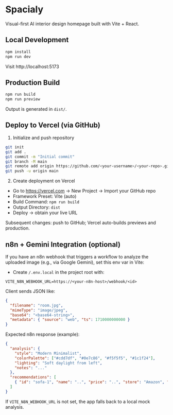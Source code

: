 # Spacialy

Visual-first AI interior design homepage built with Vite + React.

## Local Development

```bash
npm install
npm run dev
```

Visit http://localhost:5173

## Production Build

```bash
npm run build
npm run preview
```

Output is generated in `dist/`.

## Deploy to Vercel (via GitHub)

1) Initialize and push repository
```bash
git init
git add .
git commit -m "Initial commit"
git branch -M main
git remote add origin https://github.com/<your-username>/<your-repo>.git
git push -u origin main
```

2) Create deployment on Vercel
- Go to https://vercel.com → New Project → Import your GitHub repo
- Framework Preset: Vite (auto)
- Build Command: `npm run build`
- Output Directory: `dist`
- Deploy → obtain your live URL

Subsequent changes: push to GitHub; Vercel auto-builds previews and production.

## n8n + Gemini Integration (optional)
If you have an n8n webhook that triggers a workflow to analyze the uploaded image (e.g., via Google Gemini), set this env var in Vite:

- Create `/.env.local` in the project root with:
```
VITE_N8N_WEBHOOK_URL=https://<your-n8n-host>/webhook/<id>
```

Client sends JSON like:
```json
{
  "filename": "room.jpg",
  "mimeType": "image/jpeg",
  "base64": "<base64-string>",
  "metadata": { "source": "web", "ts": 1710000000000 }
}
```

Expected n8n response (example):
```json
{
  "analysis": {
    "style": "Modern Minimalist",
    "colorPalette": ["#cdd7df", "#0e7c86", "#f5f5f5", "#1c1f24"],
    "lighting": "Soft daylight from left",
    "notes": "..."
  },
  "recommendations": [
    { "id": "sofa-1", "name": "..", "price": "..", "store": "Amazon", "affiliateUrl": "..", "image": ".." }
  ]
}
```

If `VITE_N8N_WEBHOOK_URL` is not set, the app falls back to a local mock analysis.
